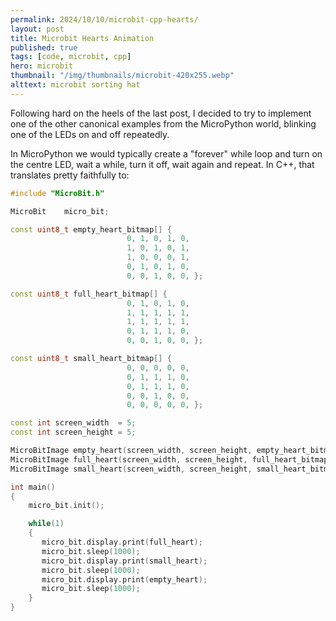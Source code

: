 ```yaml
---
permalink: 2024/10/10/microbit-cpp-hearts/
layout: post
title: Microbit Hearts Animation
published: true
tags: [code, microbit, cpp]
hero: microbit
thumbnail: "/img/thumbnails/microbit-420x255.webp"
alttext: microbit sorting hat
---
```


Following hard on the heels of the last post, I decided to try to implement one of the
other canonical examples from the MicroPython world, blinking one of the LEDs on and off
repeatedly.

In MicroPython we would typically create a "forever" while loop and turn on the centre LED,
wait a while, turn it off, wait again and repeat. In C++, that translates pretty faithfully to:

```cpp
#include "MicroBit.h"

MicroBit    micro_bit;

const uint8_t empty_heart_bitmap[] {
                          0, 1, 0, 1, 0,
                          1, 0, 1, 0, 1,
                          1, 0, 0, 0, 1,
                          0, 1, 0, 1, 0,
                          0, 0, 1, 0, 0, };

const uint8_t full_heart_bitmap[] {
                          0, 1, 0, 1, 0,
                          1, 1, 1, 1, 1,
                          1, 1, 1, 1, 1,
                          0, 1, 1, 1, 0,
                          0, 0, 1, 0, 0, }; 

const uint8_t small_heart_bitmap[] {
                          0, 0, 0, 0, 0,
                          0, 1, 1, 1, 0,
                          0, 1, 1, 1, 0,
                          0, 0, 1, 0, 0,
                          0, 0, 0, 0, 0, };

const int screen_width  = 5;
const int screen_height = 5;

MicroBitImage empty_heart(screen_width, screen_height, empty_heart_bitmap);
MicroBitImage full_heart(screen_width, screen_height, full_heart_bitmap);
MicroBitImage small_heart(screen_width, screen_height, small_heart_bitmap);

int main()
{
    micro_bit.init();

    while(1) 
    {
       micro_bit.display.print(full_heart); 
       micro_bit.sleep(1000);
       micro_bit.display.print(small_heart);
       micro_bit.sleep(1000);
       micro_bit.display.print(empty_heart);
       micro_bit.sleep(1000);
    }
}
```
